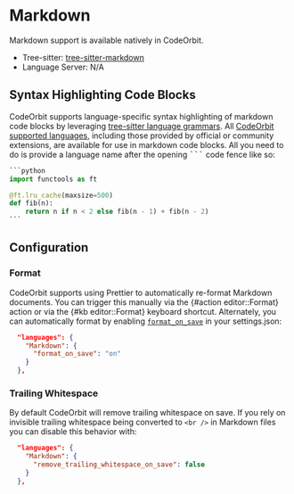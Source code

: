 # Markdown

Markdown support is available natively in CodeOrbit.

- Tree-sitter: [tree-sitter-markdown](https://github.com/tree-sitter-grammars/tree-sitter-markdown)
- Language Server: N/A

## Syntax Highlighting Code Blocks

CodeOrbit supports language-specific syntax highlighting of markdown code blocks by leveraging [tree-sitter language grammars](../extensions/languages.md#grammar). All [CodeOrbit supported languages](../languages.md), including those provided by official or community extensions, are available for use in markdown code blocks. All you need to do is provide a language name after the opening <kbd>```</kbd> code fence like so:

````python
```python
import functools as ft

@ft.lru_cache(maxsize=500)
def fib(n):
    return n if n < 2 else fib(n - 1) + fib(n - 2)
```
````

## Configuration

### Format

CodeOrbit supports using Prettier to automatically re-format Markdown documents. You can trigger this manually via the {#action editor::Format} action or via the {#kb editor::Format} keyboard shortcut. Alternately, you can automatically format by enabling [`format_on_save`](../configuring-CodeOrbit.md#format-on-save) in your settings.json:

```json
  "languages": {
    "Markdown": {
      "format_on_save": "on"
    }
  },
```

### Trailing Whitespace

By default CodeOrbit will remove trailing whitespace on save. If you rely on invisible trailing whitespace being converted to `<br />` in Markdown files you can disable this behavior with:

```json
  "languages": {
    "Markdown": {
      "remove_trailing_whitespace_on_save": false
    }
  },
```
